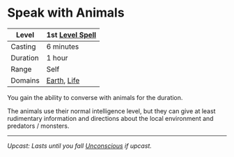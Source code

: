 # Speak with Animals

| Level    | 1st [Level Spell](../../../Spell%20Level.md)                                                                            |
| -------- | ------------------------------------------------------------------------------------ |
| Casting  | 6 minutes                                                                            |
| Duration | 1 hour                                                                               |
| Range    | Self                                                                                 |
| Domains  | [Earth](../../../Spell%20Domains/Earth.md), [Life](../../../Spell%20Domains/Life.md) |

You gain the ability to converse with animals for the duration. 

The animals use their normal intelligence level, but they can give at least rudimentary information and directions about the local environment and predators / monsters.

---
*Upcast: Lasts until you fall [Unconscious](../../../../Conditions/Unconscious.md) if upcast.*